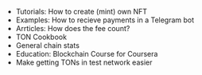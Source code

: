 * Tutorials: How to create (mint) own NFT
* Examples: How to recieve payments in a Telegram bot
* Arrticles: How does the fee count?
* TON Cookbook 
* General chain stats
* Education: Blockchain Course for Coursera
* Make getting TONs in test network easier
